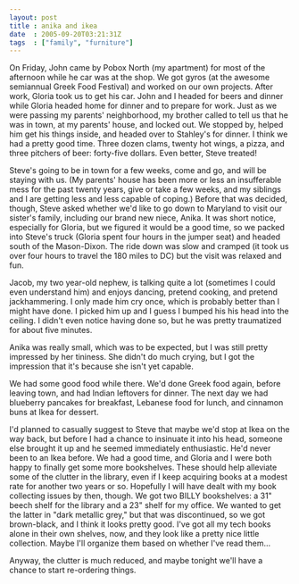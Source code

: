 ```yaml
---
layout: post
title : anika and ikea
date  : 2005-09-20T03:21:31Z
tags  : ["family", "furniture"]
---
```

On Friday, John came by Pobox North (my apartment) for most of the afternoon while he car was at the shop.  We got gyros (at the awesome semiannual Greek Food Festival) and worked on our own projects.  After work, Gloria took us to get his car.  John and I headed for beers and dinner while Gloria headed home for dinner and to prepare for work.  Just as we were passing my parents' neighborhood, my brother called to tell us that he was in town, at my parents' house, and locked out.  We stopped by, helped him get his things inside, and headed over to Stahley's for dinner.  I think we had a pretty good time.  Three dozen clams, twenty hot wings, a pizza, and three pitchers of beer: forty-five dollars.  Even better, Steve treated!

Steve's going to be in town for a few weeks, come and go, and will be staying with us.  (My parents' house has been more or less an insufferable mess for the past twenty years, give or take a few weeks, and my siblings and I are getting less and less capable of coping.)  Before that was decided, though, Steve asked whether we'd like to go down to Maryland to visit our sister's family, including our brand new niece, Anika.  It was short notice, especially for Gloria, but we figured it would be a good time, so we packed into Steve's truck (Gloria spent four hours in the jumper seat) and headed south of the Mason-Dixon.  The ride down was slow and cramped (it took us over four hours to travel the 180 miles to DC) but the visit was relaxed and fun.

Jacob, my two year-old nephew, is talking quite a lot (sometimes I could even understand him) and enjoys dancing, pretend cooking, and pretend jackhammering. I only made him cry once, which is probably better than I might have done.  I picked him up and I guess I bumped his his head into the ceiling.  I didn't even notice having done so, but he was pretty traumatized for about five minutes.

Anika was really small, which was to be expected, but I was still pretty impressed by her tininess.  She didn't do much crying, but I got the impression that it's because she isn't yet capable.

We had some good food while there.  We'd done Greek food again, before leaving town, and had Indian leftovers for dinner.  The next day we had blueberry pancakes for breakfast, Lebanese food for lunch, and cinnamon buns at Ikea for dessert.

I'd planned to casually suggest to Steve that maybe we'd stop at Ikea on the way back, but before I had a chance to insinuate it into his head, someone else brought it up and he seemed immediately enthusiastic.  He'd never been to an Ikea before.  We had a good time, and Gloria and I were both happy to finally get some more bookshelves.  These should help alleviate some of the clutter in the library, even if I keep acquiring books at a modest rate for another two years or so.  Hopefully I will have dealt with my book collecting issues by then, though.  We got two BILLY bookshelves: a 31" beech shelf for the library and a 23" shelf for my office.  We wanted to get the latter in "dark metallic grey," but that was discontinued, so we got brown-black, and I think it looks pretty good.  I've got all my tech books alone in their own shelves, now, and they look like a pretty nice little collection.  Maybe I'll organize them based on whether I've read them...

Anyway, the clutter is much reduced, and maybe tonight we'll have a chance to start re-ordering things. 
